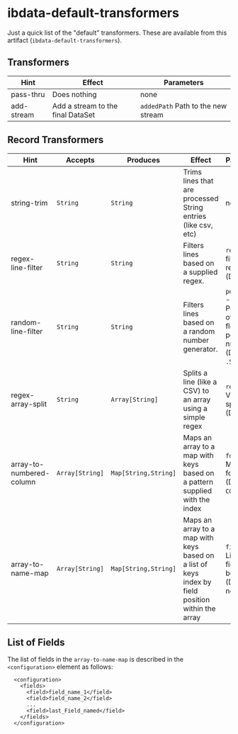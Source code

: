 # ibdata-default-transformers

Just a quick list of the "default" transformers.  These are available from this artifact (`ibdata-default-transformers`).

## Transformers


| Hint | Effect | Parameters |
| ---- | ------ | ---------- |
| pass-thru| Does nothing | none |
| add-stream | Add a stream to the final DataSet | `addedPath` Path to the new stream |


## Record Transformers

| Hint | Accepts | Produces | Effect | Parameters |
| ---- | ------- | -------- | ------ | ---------- |
| string-trim | `String` | `String` | Trims lines that are processed String entries (like csv, etc) | none |
| regex-line-filter | `String` | `String` | Filters lines based on a supplied regex.  | `regex` - filtering regex (Defaut: `.*`) |
| random-line-filter | `String` | `String` | Filters lines based on a random number generator.  | `percentage` - Percentage of lines as a floating point number (Default : `.5`) |
| regex-array-split | `String` | `Array[String]` | Splits a line (like a CSV) to an array using a simple regex  | `regex` - Value to split on (Default : `,`) |
| array-to-numbered-column | `Array[String]` | `Map[String,String]` | Maps an array to a map with keys based on a pattern supplied with the index  | `format` - Map key format (Default : `COLUMN%00d`) |
| array-to-name-map | `Array[String]` | `Map[String,String]` | Maps an array to a map with keys based on a list of keys index by field position within the array | `fields` - a List of fields (see below) (Default : none) |


## List of Fields

The list of fields in the `array-to-name-map` is described in the `<configuration>` element as follows:

```
  <configuration>
    <fields>
      <field>field_name_1</field>
      <field>field_name_2</field>
      ...
      <field>last_Field_named</field>
    </fields>
  </configuration>
```

